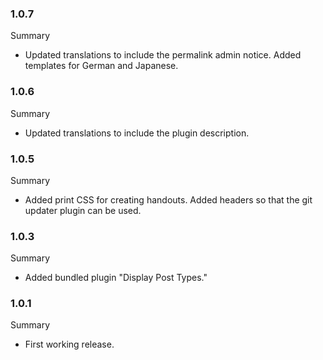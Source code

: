 ### 1.0.7
Summary
* Updated translations to include the permalink admin notice. Added templates for German and Japanese.

### 1.0.6
Summary
* Updated translations to include the plugin description.

### 1.0.5
Summary
* Added print CSS for creating handouts. Added headers so that the git updater plugin can be used.

### 1.0.3
Summary
* Added bundled plugin "Display Post Types."

### 1.0.1
Summary
* First working release.
